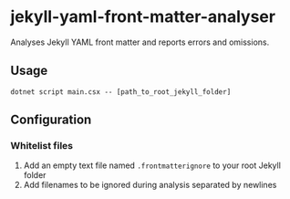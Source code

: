 # jekyll-yaml-front-matter-analyser

Analyses Jekyll YAML front matter and reports errors and omissions.

## Usage

```shell
dotnet script main.csx -- [path_to_root_jekyll_folder]
```

## Configuration

### Whitelist files

1. Add an empty text file named `.frontmatterignore` to your root Jekyll folder
2. Add filenames to be ignored during analysis separated by newlines 
